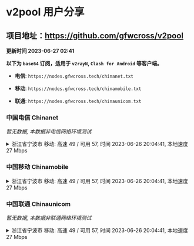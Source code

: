 # v2pool 用户分享
## 项目地址：<https://github.com/gfwcross/v2pool>
**更新时间 2023-06-27 02:41**


**以下为 `base64` 订阅，适用于 `v2rayN`, `Clash for Android` 等客户端。**

- **电信**: `https://nodes.gfwcross.tech/chinanet.txt`

- **移动**: `https://nodes.gfwcross.tech/chinamobile.txt`

- **联通**: `https://nodes.gfwcross.tech/chinaunicom.txt`


### 中国电信 Chinanet
<i>暂无数据, 本数据非电信网络环境测试</i>
<details><summary>浙江省宁波市 移动: 高速 49 / 可用 57, 时间 2023-06-26 20:04:41, 本地速度 27 Mbps</summary><p>可用节点订阅：https://transfer.sh/fNDWyAHSX3/running.txt<br>高速节点订阅：https://transfer.sh/1qgGNIngqD/good.txt<br>低延迟节点订阅：https://transfer.sh/IkyAUTFaVy/low_delay.txt</p></details>
<p></p>

### 中国移动 Chinamobile
<details><summary>浙江省宁波市 移动: 高速 49 / 可用 57, 时间 2023-06-26 20:04:41, 本地速度 27 Mbps</summary><p>可用节点订阅：https://transfer.sh/fNDWyAHSX3/running.txt<br>高速节点订阅：https://transfer.sh/1qgGNIngqD/good.txt<br>低延迟节点订阅：https://transfer.sh/IkyAUTFaVy/low_delay.txt</p></details>
<p></p>

### 中国联通 Chinaunicom
<i>暂无数据, 本数据非联通网络环境测试</i>
<details><summary>浙江省宁波市 移动: 高速 49 / 可用 57, 时间 2023-06-26 20:04:41, 本地速度 27 Mbps</summary><p>可用节点订阅：https://transfer.sh/fNDWyAHSX3/running.txt<br>高速节点订阅：https://transfer.sh/1qgGNIngqD/good.txt<br>低延迟节点订阅：https://transfer.sh/IkyAUTFaVy/low_delay.txt</p></details>
<p></p>